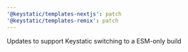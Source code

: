 ```yaml
---
'@keystatic/templates-nextjs': patch
'@keystatic/templates-remix': patch
---
```


Updates to support Keystatic switching to a ESM-only build
